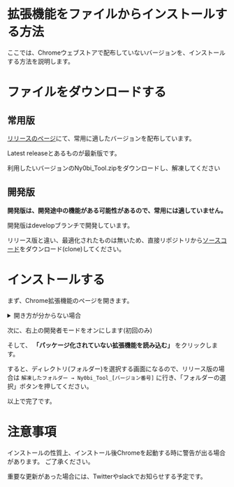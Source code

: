 # 拡張機能をファイルからインストールする方法

ここでは、Chromeウェブストアで配布していないバージョンを、インストールする方法を説明します。

# ファイルをダウンロードする
## 常用版

[リリースのページ](https://github.com/CoreNion/Ny0bi_Tool/releases/)にて、常用に適したバージョンを配布しています。

Latest releaseとあるものが最新版です。

利用したいバージョンのNy0bi_Tool.zipをダウンロードし、解凍してください

## 開発版

**開発版は、開発途中の機能がある可能性があるので、常用には適していません。**

開発版はdevelopブランチで開発しています。

リリース版と違い、最適化されたものは無いため、直接リポジトリから[ソースコード](https://github.com/CoreNion/Ny0bi_Tool/tree/develop)をダウンロード(clone)してください。

# インストールする

まず、Chrome拡張機能のページを開きます。
<details>
    <summary>開き方が分からない場合</summary>
    1. 右上の︙(三点のボタン)より、メニューを開き、設定をクリックします。
    
    2. 設定画面が出たら、左のリストの下の方にある「拡張機能」をクリックします。
</details>

次に、右上の開発者モードをオンにします(初回のみ)

そして、 **「パッケージ化されていない拡張機能を読み込む」** をクリックします。

すると、ディレクトリ(フォルダー)を選択する画面になるので、リリース版の場合は
`解凍したフォルダー → Ny0bi_Tool_[バージョン番号]`
に行き、「フォルダーの選択」ボタンを押してください。

以上で完了です。

# 注意事項

インストールの性質上、インストール後Chromeを起動する時に警告が出る場合があります。 ご了承ください。

重要な更新があった場合には、Twitterやslackでお知らせする予定です。